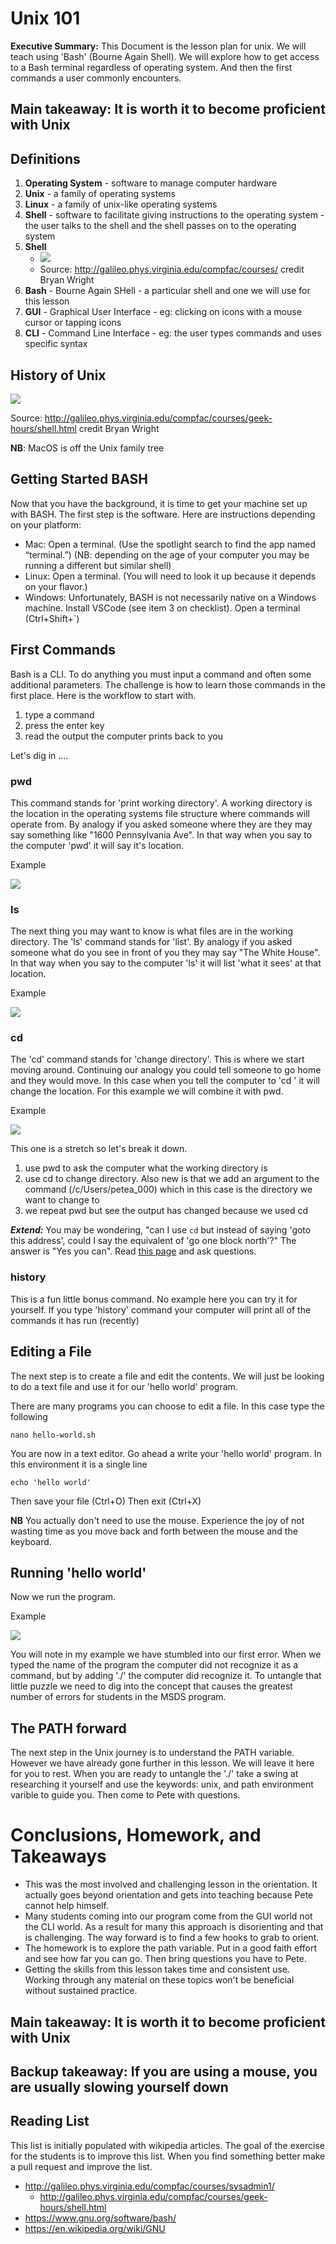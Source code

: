 # Unix 101
**Executive Summary:** This Document is the lesson plan for unix. We will teach using 'Bash' (Bourne Again Shell). We will explore how to get access to a Bash terminal regardless of operating system. And then the first commands a user commonly encounters.

## Main takeaway: It is worth it to become proficient with Unix

## Definitions
1. **Operating System** - software to manage computer hardware
1. **Unix** - a family of operating systems
2. **Linux** - a family of unix-like operating systems
4. **Shell** - software to facilitate giving instructions to the operating system - the user talks to the shell and the shell passes on to the operating system
8. **Shell**
   * ![](https://github.com/UVADS/orientation-technical/blob/d8bb11a4090297eb117eaa8b836a8dbb8379d8cc/images/image6.png)
   * Source: http://galileo.phys.virginia.edu/compfac/courses/ credit Bryan Wright 
5. **Bash** - Bourne Again SHell - a particular shell and one we will use for this lesson
6. **GUI** - Graphical User Interface - eg: clicking on icons with a mouse cursor or tapping icons
7. **CLI** - Command Line Interface - eg: the user types commands and uses specific syntax



## History of Unix
![](https://github.com/UVADS/orientation-technical/blob/e89f6cb5c7eb9882cfeac30a1417fe29279c700e/images/image5.png)

Source: http://galileo.phys.virginia.edu/compfac/courses/geek-hours/shell.html credit Bryan Wright

**NB**: MacOS is off the Unix family tree

## Getting Started BASH
Now that you have the background, it is time to get your machine set up with BASH. The first step is the software. Here are instructions depending on your platform:

* Mac: Open a terminal. (Use the spotlight search to find the app named “terminal.”) (NB: depending on the age of your computer you may be running a different but similar shell)
* Linux: Open a terminal. (You will need to look it up because it depends on your flavor.)
* Windows: Unfortunately, BASH is not necessarily native on a Windows machine. Install VSCode (see item 3 on checklist). Open a terminal (Ctrl+Shift+`) 

## First Commands
Bash is a CLI. To do anything you must input a command and often some additional parameters. The challenge is how to learn those commands in the first place. Here is the workflow to start with.

1. type a command
2. press the enter key
3. read the output the computer prints back to you

Let's dig in ....

### pwd
This command stands for 'print working directory'. A working directory is the location in the operating systems file structure where commands will operate from. By analogy if you asked someone where they are they may say something like "1600 Pennsylvania Ave". In that way when you say to the computer 'pwd' it will say it's location.

Example

![](https://github.com/UVADS/orientation-technical/blob/a91aca54ec7a63e4775d8c5c62e52a4dcc4e69a0/images/pwd.png)

### ls
The next thing you may want to know is what files are in the working directory. The 'ls' command stands for 'list'. By analogy if you asked someone what do you see in front of you they may say "The White House". In that way when you say to the computer 'ls' it will list 'what it sees' at that location.

Example

![](https://github.com/UVADS/orientation-technical/blob/c51f30d1f43aa5bb043a2ed9b02edd006b6bf581/images/ls.png)

### cd
The 'cd' command stands for 'change directory'. This is where we start moving around. Continuing our analogy you could tell someone to go home and they would move. In this case when you tell the computer to 'cd <location>' it will change the location. For this example we will combine it with pwd.
  
Example

![](https://github.com/UVADS/orientation-technical/blob/ca4124aacd9cfacc0437b28899cc0fc45031ed09/images/cd.png)

This one is a stretch so let's break it down.
1. use pwd to ask the computer what the working directory is
2. use cd to change directory. Also new is that we add an argument to the command (/c/Users/petea_000) which in this case is the directory we want to change to
3. we repeat pwd but see the output has changed because we used cd

 **_Extend:_** You may be wondering, "can I use `cd` but instead of saying 'goto this address', could I say the equivalent of 'go one block north'?" The answer is "Yes you can". Read [this page](https://www.geeksforgeeks.org/absolute-relative-pathnames-unix/) and ask questions.

### history
This is a fun little bonus command. No example here you can try it for yourself. If you type 'history' command your computer will print all of the commands it has run (recently)

## Editing a File
The next step is to create a file and edit the contents. We will just be looking to do a text file and use it for our 'hello world' program.

There are many programs you can choose to edit a file. In this case type the following

`nano hello-world.sh`

You are now in a text editor. Go ahead a write your 'hello world' program. In this environment it is a single line

`echo 'hello world'`

Then save your file (Ctrl+O)
Then exit (Ctrl+X)

**NB** You actually don't need to use the mouse. Experience the joy of not wasting time as you move back and forth between the mouse and the keyboard.

## Running 'hello world'
Now we run the program.

Example

![](https://github.com/UVADS/orientation-technical/blob/4f59236eafba19f08bdb10ba10ed4470e4fe3d2e/images/run.png)

You will note in  my example we have stumbled into our first error. When we typed the name of the program the computer did not recognize it as a command, but by adding './' the computer did recognize it. To untangle that little puzzle we need to dig into the concept that causes the greatest number of errors for students in the MSDS program.

## The PATH forward
The next step in the Unix journey is to understand the PATH variable. However we have already gone further in this lesson. We will leave it here for you to rest. When you are ready to untangle the './' take a swing at researching it yourself and use the keywords: unix, and path environment varible to guide you. Then come to Pete with questions.



# Conclusions, Homework, and Takeaways
* This was the most involved and challenging lesson in the orientation. It actually goes beyond orientation and gets into teaching because Pete cannot help himself.
* Many students coming into our program come from the GUI world not the CLI world. As a result for many this approach is disorienting and that is challenging. The way forward is to find a few hooks to grab to orient.
* The homework is to explore the path variable. Put in a good faith effort and see how far you can go. Then bring questions you have to Pete.
* Getting the skills from this lesson takes time and consistent use. Working through any material on these topics won't be beneficial without sustained practice.


## Main takeaway: It is worth it to become proficient with Unix
## Backup takeaway: If you are using a mouse, you are usually slowing yourself down

## Reading List
This list is initially populated with wikipedia articles. The goal of the exercise for the students is to improve this list. When you find something better make a pull request and improve the list.
* http://galileo.phys.virginia.edu/compfac/courses/sysadmin1/
    * http://galileo.phys.virginia.edu/compfac/courses/geek-hours/shell.html
* https://www.gnu.org/software/bash/
* https://en.wikipedia.org/wiki/GNU
